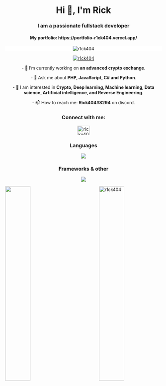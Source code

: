 <h1 align="center">Hi 👋, I'm Rick</h1>
<h3 align="center">I am a passionate fullstack developer</h3>
<h4 align="center">My portfolio: https://portfolio-r1ck404.vercel.app/</h4>
<p align="center" style="width: 100%; background-color: white;"> <img src="https://komarev.com/ghpvc/?username=r1ck404&label=Profile%20views&color=0e75b6&style=for-the-badge&label=Total+Views&color=blueviolet" alt="r1ck404" /> </p>
<p align="center"> <a href="https://github.com/ryo-ma/github-profile-trophy"><img src="https://github-profile-trophy.vercel.app/?username=r1ck404&theme=tokyonight" alt="r1ck404" /></a> </p>

<p align="center">- 🔭 I’m currently working on <b>an advanced crypto exchange</b>.</p>

<p align="center">- 💬 Ask me about <b>PHP, JavaScript, C# and Python</b>.</p>

<p align="center">- 📄 I am interested in <b>Crypto, Deep learning, Machine learning, Data science, Artificial intelligence, and Reverse Engineering</b>.</p>

<p align="center">- 📫 How to reach me: <b>Rick404#8294</b> on discord.</p>

<h3 align="center">Connect with me:</h3>
<p align="center">
<a href="https://www.leetcode.com/ricky404" target="blank"><img align="center" src="https://raw.githubusercontent.com/rahuldkjain/github-profile-readme-generator/master/src/images/icons/Social/leet-code.svg" alt="ricky404" height="30" width="40" /></a>
</p>

<h3 align="center">Languages</h3>
<p align="center">
    <img src="https://skillicons.dev/icons?i=py,js,ts,html,css,r,ts,cs,cpp" />
</p>

<h3 align="center">Frameworks & other</h3>
<p align="center">
    <img src="https://skillicons.dev/icons?i=bootstrap,react,nextjs,vue,unity,sqlite,mysql,regex,flask" />
</p>
<img align="right" style="height: auto; width: 40%;" src="https://github-readme-stats.vercel.app/api?username=r1ck404&show_icons=true&locale=en&theme=tokyonight" alt="r1ck404" />

<img align="left" style="height: auto; width: 40%;" src="https://github-readme-streak-stats.herokuapp.com/?user=R!ck404&theme=tokyonight" />
